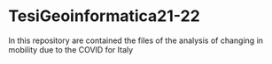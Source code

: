 # TesiGeoinformatica21-22
In this repository are contained the files of the analysis of changing in mobility due to the COVID for Italy 
